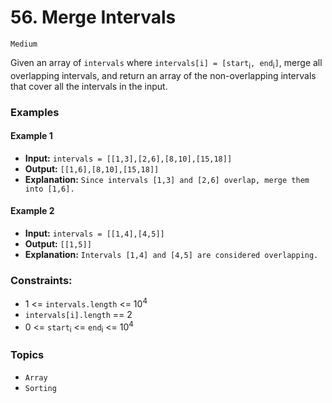 # 56. Merge Intervals
`Medium`

Given an array of `intervals` where `intervals[i] = [start`<sub>i</sub>`, end`<sub>i</sub>`]`, merge all overlapping intervals, and return an array of the non-overlapping intervals that cover all the intervals in the input. 

### Examples

#### Example 1
- **Input:** `intervals = [[1,3],[2,6],[8,10],[15,18]]`
- **Output:** `[[1,6],[8,10],[15,18]]`
- **Explanation:** `Since intervals [1,3] and [2,6] overlap, merge them into [1,6].`

#### Example 2
- **Input:** `intervals = [[1,4],[4,5]]`
- **Output:** `[[1,5]]`
- **Explanation:** `Intervals [1,4] and [4,5] are considered overlapping.`

### Constraints:
- 1 <= `intervals.length` <= 10<sup>4</sup>
- `intervals[i].length` == 2
- 0 <= `start`<sub>i</sub> <= `end`<sub>i</sub> <= 10<sup>4</sup>

### Topics
- `Array`
- `Sorting`